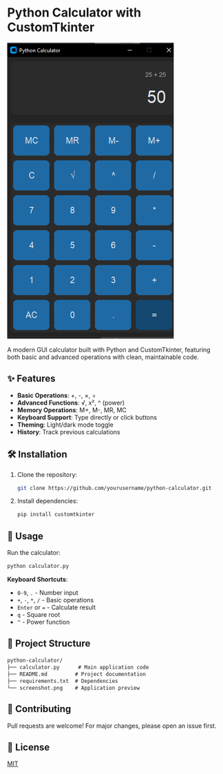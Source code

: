 # Python Calculator with CustomTkinter

![Calculator Screenshot](screenshot_01.png) 

A modern GUI calculator built with Python and CustomTkinter, featuring both basic and advanced operations with clean, maintainable code.

## ✨ Features

- **Basic Operations**: +, -, ×, ÷
- **Advanced Functions**: √, x², ^ (power)
- **Memory Operations**: M+, M-, MR, MC
- **Keyboard Support**: Type directly or click buttons
- **Theming**: Light/dark mode toggle
- **History**: Track previous calculations

## 🛠️ Installation

1. Clone the repository:
   ```bash
   git clone https://github.com/yourusername/python-calculator.git
   ```
2. Install dependencies:
   ```bash
   pip install customtkinter
   ```

## 🚀 Usage
Run the calculator:
```bash
python calculator.py
```

**Keyboard Shortcuts**:
- `0-9`, `.` - Number input
- `+`, `-`, `*`, `/` - Basic operations
- `Enter` or `=` - Calculate result
- `q` - Square root
- `^` - Power function

## 📂 Project Structure
```
python-calculator/
├── calculator.py      # Main application code
├── README.md         # Project documentation
├── requirements.txt  # Dependencies
└── screenshot.png    # Application preview
```

## 🤝 Contributing
Pull requests are welcome! For major changes, please open an issue first.

## 📜 License
[MIT](LICENSE)
